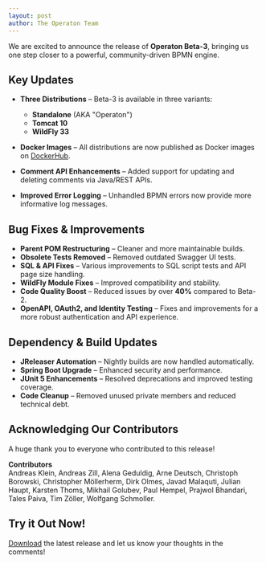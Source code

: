 ```yaml
---
layout: post
author: The Operaton Team
---
```


We are excited to announce the release of **Operaton Beta-3**, bringing us one step closer to a powerful, community-driven BPMN engine.

## Key Updates

- **Three Distributions** – Beta-3 is available in three variants:
    - **Standalone** (AKA "Operaton")
    - **Tomcat 10**
    - **WildFly 33**

- **Docker Images** – All distributions are now published as Docker images on [DockerHub](https://hub.docker.com/r/operaton/operaton).

- **Comment API Enhancements** – Added support for updating and deleting comments via Java/REST APIs.

- **Improved Error Logging** – Unhandled BPMN errors now provide more informative log messages.

## Bug Fixes & Improvements

- **Parent POM Restructuring** – Cleaner and more maintainable builds.
- **Obsolete Tests Removed** – Removed outdated Swagger UI tests.
- **SQL & API Fixes** – Various improvements to SQL script tests and API page size handling.
- **WildFly Module Fixes** – Improved compatibility and stability.
- **Code Quality Boost** – Reduced issues by over **40%** compared to Beta-2.
- **OpenAPI, OAuth2, and Identity Testing** – Fixes and improvements for a more robust authentication and API experience.

## Dependency & Build Updates

- **JReleaser Automation** – Nightly builds are now handled automatically.
- **Spring Boot Upgrade** – Enhanced security and performance.
- **JUnit 5 Enhancements** – Resolved deprecations and improved testing coverage.
- **Code Cleanup** – Removed unused private members and reduced technical debt.

## Acknowledging Our Contributors

A huge thank you to everyone who contributed to this release!

**Contributors**  
Andreas Klein, Andreas Zill, Alena Geduldig, Arne Deutsch, Christoph Borowski, Christopher Möllerherm, Dirk Olmes, Javad Malaquti, Julian Haupt, Karsten Thoms, Mikhail Golubev, Paul Hempel, Prajwol Bhandari, Tales Paiva, Tim Zöller, Wolfgang Schmoller.

## Try it Out Now!

[Download](https://github.com/operaton/operaton/releases/tag/v1.0.0-beta-3) the latest release and let us know your thoughts in the comments!
